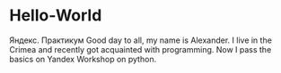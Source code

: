 # Hello-World
Яндекс. Практикум
Good day to all, my name is Alexander. I live in the Crimea and recently got acquainted with programming. Now I pass the basics on Yandex Workshop on python.
